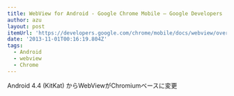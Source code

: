 ```yaml
---
title: WebView for Android - Google Chrome Mobile — Google Developers
author: azu
layout: post
itemUrl: 'https://developers.google.com/chrome/mobile/docs/webview/overview'
date: '2013-11-01T00:16:19.804Z'
tags:
  - Android
  - webview
  - Chrome
---
```

Android 4.4 (KitKat) からWebViewがChromiumベースに変更
